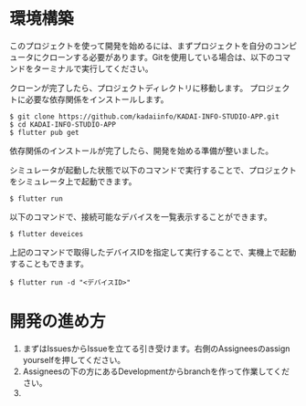 # 環境構築
このプロジェクトを使って開発を始めるには、まずプロジェクトを自分のコンピュータにクローンする必要があります。Gitを使用している場合は、以下のコマンドをターミナルで実行してください。

クローンが完了したら、プロジェクトディレクトリに移動します。
プロジェクトに必要な依存関係をインストールします。

```
$ git clone https://github.com/kadaiinfo/KADAI-INFO-STUDIO-APP.git
$ cd KADAI-INFO-STUDIO-APP
$ flutter pub get
```
依存関係のインストールが完了したら、開発を始める準備が整いました。

シミュレータが起動した状態で以下のコマンドで実行することで、プロジェクトをシミュレータ上で起動できます。
```
$ flutter run
```

以下のコマンドで、接続可能なデバイスを一覧表示することができます。
```
$ flutter deveices
```

上記のコマンドで取得したデバイスIDを指定して実行することで、実機上で起動することもできます。
```
$ flutter run -d "<デバイスID>"
```

# 開発の進め方
1. まずはIssuesからIssueを立てる引き受けます。右側のAssigneesのassign yourselfを押してください。
2. Assigneesの下の方にあるDevelopmentからbranchを作って作業してください。
3. 

